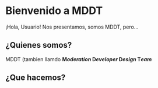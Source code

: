 # Bienvenido a MDDT

¡Hola, Usuario! Nos presentamos, somos MDDT, pero...

## ¿Quienes somos?

MDDT (tambien llamdo **M*oderation* D*eveloper* D*esign* T*eam***

## ¿Que hacemos?

